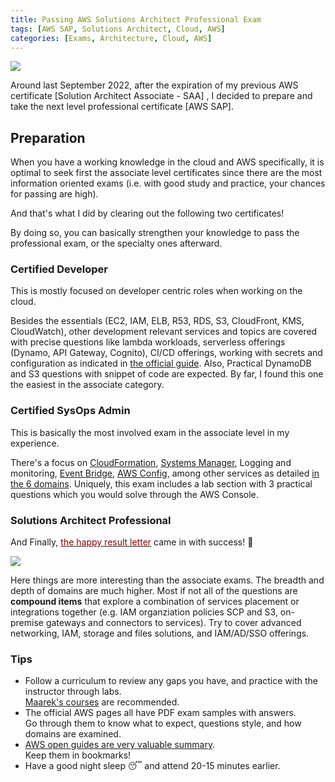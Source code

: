 ```yaml
---
title: Passing AWS Solutions Architect Professional Exam
tags: [AWS SAP, Solutions Architect, Cloud, AWS]
categories: [Exams, Architecture, Cloud, AWS]
---
```


<img src="{{ site.baseurl_root }}/public/images/aws-exams.png" class="post-image resize-sm center-image" />


Around last September 2022, after the expiration of my previous AWS certificate [Solution Architect Associate - SAA] , I decided to prepare and take the next level professional certificate [AWS SAP].


## Preparation

When you have a working knowledge in the cloud and AWS specifically, it is optimal to seek first the associate level certificates since there are the most information oriented exams (i.e. with good study and practice, your chances for passing are high).

<!-- post-excerpt -->

And that's what I did by clearing out the following two certificates!

By doing so, you can basically strengthen your knowledge to pass the professional exam, or the specialty ones afterward.

### Certified Developer

This is mostly focused on developer centric roles when working on the cloud.

Besides the essentials (EC2, IAM, ELB, R53, RDS, S3, CloudFront, KMS, CloudWatch), other development relevant services and topics are covered with precise questions like lambda workloads, serverless offerings (Dynamo, API Gateway, Cognito), CI/CD offerings, working with secrets and configuration as  indicated in [the official guide](https://aws.amazon.com/certification/certified-developer-associate/). Also, Practical DynamoDB and S3 questions with snippet of code are expected. By far, I found this one the easiest in the associate category.

### Certified SysOps Admin

This is basically the most involved exam in the associate level in my experience.

There's a focus on [CloudFormation](https://docs.aws.amazon.com/AWSCloudFormation/latest/UserGuide/Welcome.html), [Systems Manager](https://docs.aws.amazon.com/systems-manager/latest/userguide/what-is-systems-manager.html), Logging and monitoring, [Event Bridge](https://docs.aws.amazon.com/eventbridge/index.html), [AWS Config](https://docs.aws.amazon.com/config/latest/developerguide/WhatIsConfig.html), among other services as detailed [in the 6 domains](https://d1.awsstatic.com/training-and-certification/docs-sysops-associate/AWS-Certified-SysOps-Administrator-Associate_Exam-Guide.pdf). Uniquely, this exam includes a lab section with 3 practical questions which you would solve through the AWS Console.


### Solutions Architect Professional

And Finally, [<span style="color: darkred">the happy result letter</span>](https://www.credly.com/badges/f082f973-a262-41ba-aad6-557076601b5b/public_url>) came in with success! 🎉

<img src="{{ site.baseurl_root }}/public/images/aws-sap-cert.png" class="post-image resize-sm center-image" />

Here things are more interesting than the associate exams. The breadth and depth of domains are much higher. Most if not all of the questions are **compound items** that explore a combination of services placement or integrations together (e.g. IAM organziation policies SCP and S3, on-premise gateways and connectors to services). Try to cover advanced networking, IAM, storage and files solutions, and IAM/AD/SSO offerings.

### Tips

- Follow a curriculum to review any gaps you have, and practice with the instructor through labs.
  <br>
  [Maarek's courses](https://www.udemy.com/user/stephane-maarek/) are recommended.
- The official AWS pages all have PDF exam samples with answers. <br>
  Go through them to know what to expect, questions style, and how domains are examined.
- [AWS open guides are very valuable summary](https://github.com/open-guides/og-aws). <br>
  Keep them in bookmarks!
- Have a good night sleep 😴 and attend 20-15 minutes earlier.
